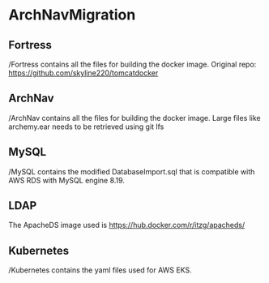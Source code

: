 # ArchNavMigration

## Fortress
/Fortress contains all the files for building the docker image.
Original repo: https://github.com/skyline220/tomcatdocker 

## ArchNav
/ArchNav contains all the files for building the docker image.
Large files like archemy.ear needs to be retrieved using git lfs

## MySQL
/MySQL contains the modified DatabaseImport.sql that is compatible with AWS RDS with MySQL engine 8.19.

## LDAP
The ApacheDS image used is https://hub.docker.com/r/itzg/apacheds/

## Kubernetes
/Kubernetes contains the yaml files used for AWS EKS. 